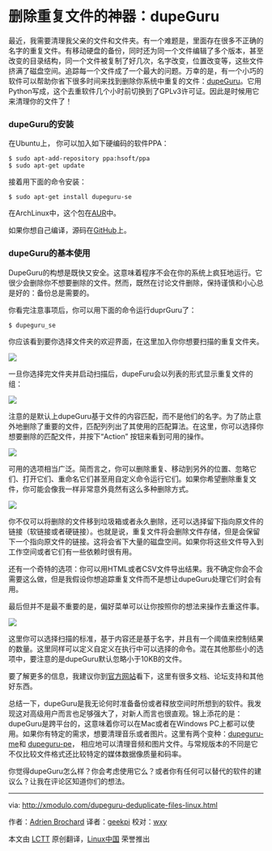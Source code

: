 删除重复文件的神器：dupeGuru
================================================================================
最近，我需要清理我父亲的文件和文件夹。有一个难题是，里面存在很多不正确的名字的重复文件。有移动硬盘的备份，同时还为同一个文件编辑了多个版本，甚至改变的目录结构，同一个文件被复制了好几次，名字改变，位置改变等，这些文件挤满了磁盘空间。追踪每一个文件成了一个最大的问题。万幸的是，有一个小巧的软件可以帮助你省下很多时间来找到删除你系统中重复的文件：[dupeGuru][1]。它用Python写成，这个去重软件几个小时前切换到了GPLv3许可证。因此是时候用它来清理你的文件了！

### dupeGuru的安装 ###

在Ubuntu上， 你可以加入如下硬编码的软件PPA：

    $ sudo apt-add-repository ppa:hsoft/ppa
    $ sudo apt-get update 

接着用下面的命令安装：

    $ sudo apt-get install dupeguru-se 

在ArchLinux中，这个包在[AUR][2]中。

如果你想自己编译，源码在[GitHub][3]上。

### dupeGuru的基本使用 ###

DupeGuru的构想是既快又安全。这意味着程序不会在你的系统上疯狂地运行。它很少会删除你不想要删除的文件。然而，既然在讨论文件删除，保持谨慎和小心总是好的：备份总是需要的。

你看完注意事项后，你可以用下面的命令运行duprGuru了：

    $ dupeguru_se 

你应该看到要你选择文件夹的欢迎界面，在这里加入你你想要扫描的重复文件夹。

![](https://farm9.staticflickr.com/8596/16199976251_f78b042fba.jpg)

一旦你选择完文件夹并启动扫描后，dupeFuru会以列表的形式显示重复文件的组：

![](https://farm9.staticflickr.com/8600/16016041367_5ab2834efb_z.jpg)

注意的是默认上dupeGuru基于文件的内容匹配，而不是他们的名字。为了防止意外地删除了重要的文件，匹配列列出了其使用的匹配算法。在这里，你可以选择你想要删除的匹配文件，并按下“Action” 按钮来看到可用的操作。

![](https://farm8.staticflickr.com/7516/16199976361_c8f919b06e_b.jpg)

可用的选项相当广泛。简而言之，你可以删除重复、移动到另外的位置、忽略它们、打开它们、重命名它们甚至用自定义命令运行它们。如果你希望删除重复文件，你可能会像我一样非常意外竟然有这么多种删除方式。

![](https://farm8.staticflickr.com/7503/16014366568_54f70e3140.jpg)

你不仅可以将删除的文件移到垃圾箱或者永久删除，还可以选择留下指向原文件的链接（软链接或者硬链接）。也就是说，重复文件将会删除文件存储，但是会保留下一个指向原文件的链接。这将会省下大量的磁盘空间。如果你将这些文件导入到工作空间或者它们有一些依赖时很有用。

还有一个奇特的选项：你可以用HTML或者CSV文件导出结果。我不确定你会不会需要这么做，但是我假设你想追踪重复文件而不是想让dupeGuru处理它们时会有用。

最后但并不是最不重要的是，偏好菜单可以让你按照你的想法来操作去重这件事。

![](https://farm8.staticflickr.com/7493/16015755749_a9f343b943_z.jpg)

这里你可以选择扫描的标准，基于内容还是基于名字，并且有一个阈值来控制结果的数量。这里同样可以定义自定义在执行中可以选择的命令。混在其他那些小的选项中，要注意的是dupeGuru默认忽略小于10KB的文件。

要了解更多的信息，我建议你到[官方网站][4]看下，这里有很多文档、论坛支持和其他好东西。

总结一下，dupeGuru是我无论何时准备备份或者释放空间时所想到的软件。我发现这对高级用户而言也足够强大了，对新人而言也很直观。锦上添花的是：dupeGuru是跨平台的，这意味着你可以在Mac或者在Windows PC上都可以使用。如果你有特定的需求，想要清理音乐或者图片。这里有两个变种：[dupeguru-me][5]和 [dupeguru-pe][6]， 相应地可以清理音频和图片文件。与常规版本的不同是它不仅比较文件格式还比较特定的媒体数据像质量和码率。

你觉得dupeGuru怎么样？你会考虑使用它么？或者你有任何可以替代的软件的建议么？让我在评论区知道你们的想法。

--------------------------------------------------------------------------------

via: http://xmodulo.com/dupeguru-deduplicate-files-linux.html

作者：[Adrien Brochard][a]
译者：[geekpi](https://github.com/geekpi)
校对：[wxy](https://github.com/wxy)

本文由 [LCTT](https://github.com/LCTT/TranslateProject) 原创翻译，[Linux中国](http://linux.cn/) 荣誉推出

[a]:http://xmodulo.com/author/adrien
[1]:http://www.hardcoded.net/dupeguru/
[2]:https://aur.archlinux.org/packages/dupeguru-se/
[3]:https://github.com/hsoft/dupeguru
[4]:http://www.hardcoded.net/dupeguru/
[5]:http://www.hardcoded.net/dupeguru_me/
[6]:http://www.hardcoded.net/dupeguru_pe/